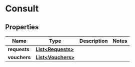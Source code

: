
# Consult

## Properties
Name | Type | Description | Notes
------------ | ------------- | ------------- | -------------
**requests** | [**List&lt;Requests&gt;**](Requests.md) |  | 
**vouchers** | [**List&lt;Vouchers&gt;**](Vouchers.md) |  | 



